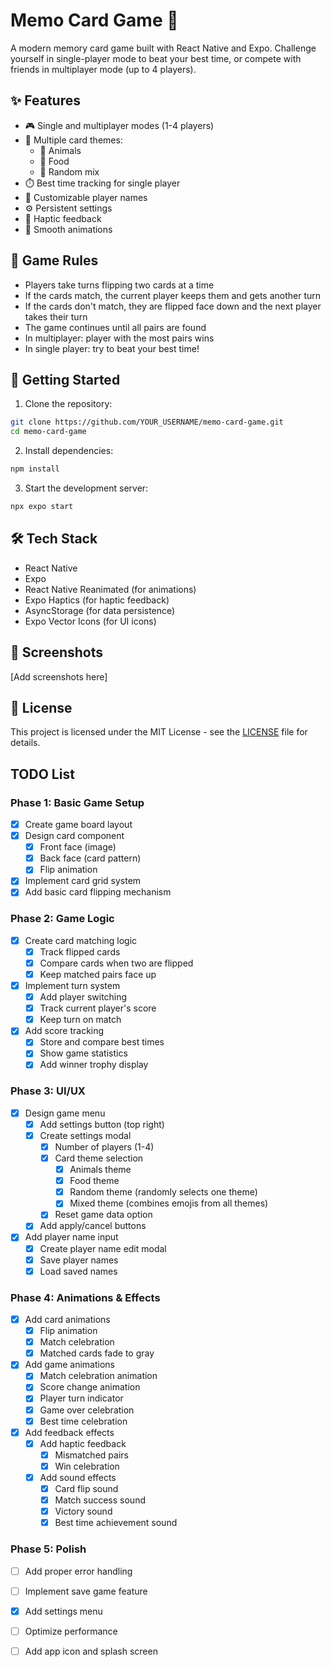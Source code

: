 # Memo Card Game 🎴

A modern memory card game built with React Native and Expo. Challenge yourself in single-player mode to beat your best time, or compete with friends in multiplayer mode (up to 4 players).

## ✨ Features

- 🎮 Single and multiplayer modes (1-4 players)
- 🎨 Multiple card themes:
  - 🐼 Animals
  - 🍕 Food
  - 🎲 Random mix
- ⏱️ Best time tracking for single player
- 📝 Customizable player names
- ⚙️ Persistent settings
- 📱 Haptic feedback
- 🎯 Smooth animations

## 🎯 Game Rules
- Players take turns flipping two cards at a time
- If the cards match, the current player keeps them and gets another turn
- If the cards don't match, they are flipped face down and the next player takes their turn
- The game continues until all pairs are found
- In multiplayer: player with the most pairs wins
- In single player: try to beat your best time!

## 🚀 Getting Started

1. Clone the repository:
```bash
git clone https://github.com/YOUR_USERNAME/memo-card-game.git
cd memo-card-game
```

2. Install dependencies:
```bash
npm install
```

3. Start the development server:
```bash
npx expo start
```

## 🛠️ Tech Stack
- React Native
- Expo
- React Native Reanimated (for animations)
- Expo Haptics (for haptic feedback)
- AsyncStorage (for data persistence)
- Expo Vector Icons (for UI icons)

## 📱 Screenshots
[Add screenshots here]

## 📄 License
This project is licensed under the MIT License - see the [LICENSE](LICENSE) file for details.

## TODO List

### Phase 1: Basic Game Setup
- [x] Create game board layout
- [x] Design card component
  - [x] Front face (image)
  - [x] Back face (card pattern)
  - [x] Flip animation
- [x] Implement card grid system
- [x] Add basic card flipping mechanism

### Phase 2: Game Logic
- [x] Create card matching logic
  - [x] Track flipped cards
  - [x] Compare cards when two are flipped
  - [x] Keep matched pairs face up
- [x] Implement turn system
  - [x] Add player switching
  - [x] Track current player's score
  - [x] Keep turn on match
- [x] Add score tracking
  - [x] Store and compare best times
  - [x] Show game statistics
  - [x] Add winner trophy display

### Phase 3: UI/UX
- [x] Design game menu
  - [x] Add settings button (top right)
  - [x] Create settings modal
    - [x] Number of players (1-4)
    - [x] Card theme selection
      - [x] Animals theme
      - [x] Food theme
      - [x] Random theme (randomly selects one theme)
      - [x] Mixed theme (combines emojis from all themes)
    - [x] Reset game data option
  - [x] Add apply/cancel buttons
- [x] Add player name input
  - [x] Create player name edit modal
  - [x] Save player names
  - [x] Load saved names

### Phase 4: Animations & Effects
- [x] Add card animations
  - [x] Flip animation
  - [x] Match celebration
  - [x] Matched cards fade to gray
- [x] Add game animations
  - [x] Match celebration animation
  - [x] Score change animation
  - [x] Player turn indicator
  - [x] Game over celebration
  - [x] Best time celebration
- [x] Add feedback effects
  - [x] Add haptic feedback
    - [x] Mismatched pairs
    - [x] Win celebration
  - [x] Add sound effects
    - [x] Card flip sound
    - [x] Match success sound
    - [x] Victory sound
    - [x] Best time achievement sound

### Phase 5: Polish
- [ ] Add proper error handling
- [ ] Implement save game feature
- [x] Add settings menu
- [ ] Optimize performance
- [ ] Add app icon and splash screen

